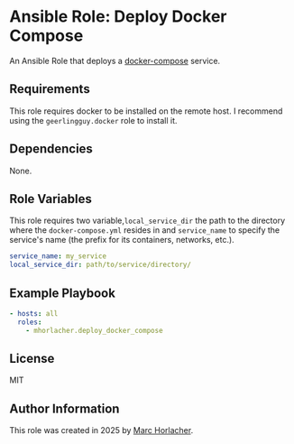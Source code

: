 # Ansible Role: Deploy Docker Compose

An Ansible Role that deploys a [docker-compose](https://www.docker.com) service.

## Requirements

This role requires docker to be installed on the remote host. I recommend using the `geerlingguy.docker` role to install it. 

## Dependencies

None.

## Role Variables

This role requires two variable,`local_service_dir` the path to the directory where the `docker-compose.yml` resides in and `service_name` to specify the service's name (the prefix for its containers, networks, etc.). 

```yaml
service_name: my_service
local_service_dir: path/to/service/directory/
```

## Example Playbook

```yaml
- hosts: all
  roles:
    - mhorlacher.deploy_docker_compose
```

## License

MIT

## Author Information

This role was created in 2025 by [Marc Horlacher](https://github.com/mhorlacher). 